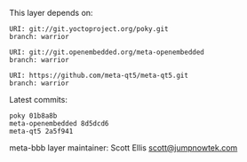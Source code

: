 This layer depends on:

    URI: git://git.yoctoproject.org/poky.git
    branch: warrior

    URI: git://git.openembedded.org/meta-openembedded
    branch: warrior

    URI: https://github.com/meta-qt5/meta-qt5.git
    branch: warrior

Latest commits:

    poky 01b8a8b
    meta-openembedded 8d5dcd6
    meta-qt5 2a5f941

meta-bbb layer maintainer: Scott Ellis <scott@jumpnowtek.com>
